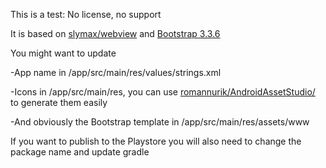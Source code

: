 This is a test: No license, no support

It is based on [slymax/webview](https://github.com/slymax/webview) and [Bootstrap 3.3.6](https://getbootstrap.com/)

You might want to update 

-App name  in /app/src/main/res/values/strings.xml

-Icons in /app/src/main/res, you can use [romannurik/AndroidAssetStudio/](http://romannurik.github.io/AndroidAssetStudio/icons-launcher.html) to generate them easily

-And obviously the Bootstrap template in /app/src/main/res/assets/www

If you want to publish to the Playstore you will also need to change the package name and update gradle 
